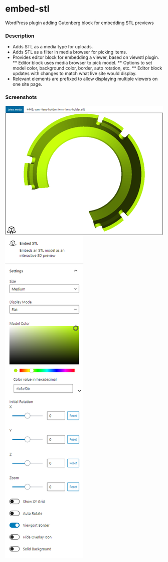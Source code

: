 # embed-stl
WordPress plugin adding Gutenberg block for embedding STL previews

### Description
* Adds STL as a media type for uploads.
* Adds STL as a filter in media browser for picking items.
* Provides editor block for embedding a viewer, based on viewstl plugin.
** Editor block uses media browser to pick model.
** Options to set model color, background color, border, auto rotation, etc.
** Editor block updates with changes to match what live site would display.
* Relevant elements are prefixed to allow displaying multiple viewers on one site page.

### Screenshots

![Block in editor with media selected](assets/screenshot-1.png)
![Block options for customization](assets/screenshot-2.png)